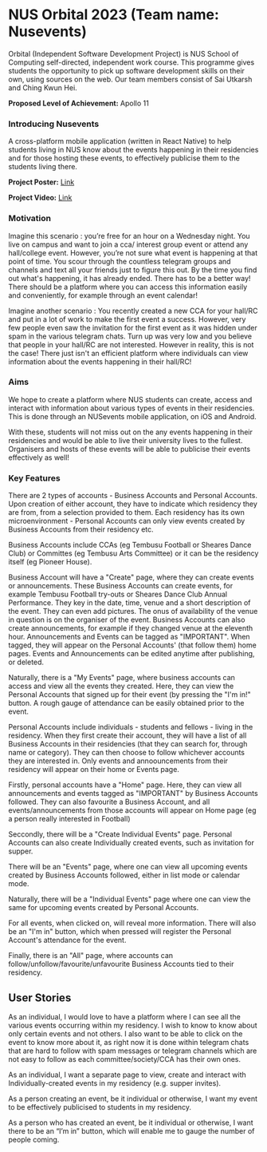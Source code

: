 # NUS Orbital 2023 (Team name: Nusevents)

Orbital (Independent Software Development Project) is NUS School of Computing self-directed, independent work course. This programme gives students the opportunity to pick up software development skills on their own, using sources on the web. Our team members consist of Sai Utkarsh and Ching Kwun Hei.

**Proposed Level of Achievement:** Apollo 11

### Introducing Nusevents

A cross-platform mobile application (written in React Native) to help students living in NUS know about the events happening in their residencies and for those hosting these events, to effectively publicise them to the students living there.

**Project Poster:** [Link](https://drive.google.com/file/d/1uf0L0nkCngMVNAtyOVDJ2y5U8o41NPp6/view?usp=share_link)

**Project Video:** [Link](https://drive.google.com/file/d/1BdvRTtV7tHqy5gbtoZjEcokNosib017p/view?usp=sharing)

### Motivation

Imagine this scenario : you’re free for an hour on a Wednesday night. You live on campus and want to join a cca/ interest group event or attend any hall/college event. However, you’re not sure what event is happening at that point of time. You scour through the countless telegram groups and channels and text all your friends just to figure this out. By the time you find out what's happening, it has already ended. There has to be a better way! There should be a platform where you can access this information easily and conveniently, for example through an event calendar!

Imagine another scenario : You recently created a new CCA for your hall/RC and put in a lot of work to make the first event a success. However, very few people even saw the invitation for the first event as it was hidden under spam in the various telegram chats. Turn up was very low and you believe that people in your hall/RC are not interested. However in reality, this is not the case! There just isn't an efficient platform where individuals can view information about the events happening in their hall/RC!


### Aims

We hope to create a platform where NUS students can create, access and interact with information about various types of events in their residencies. This is done through an NUSevents mobile application, on iOS and Android.

With these, students will not miss out on the any events happening in their residencies and would be able to live their university lives to the fullest. Organisers and hosts of these events will be able to publicise their events effectively as well!

### Key Features

There are 2 types of accounts - Business Accounts and Personal Accounts. Upon creation of either account, they have to indicate which residency they are from, from a selection provided to them. Each residency has its own microenvironment - Personal Accounts can only view events created by Business Accounts from their residency etc.

Business Accounts include CCAs (eg Tembusu Football or Sheares Dance Club) or Committes (eg Tembusu Arts Committee) or it can be the residency itself (eg Pioneer House).

Business Account will have a "Create" page, where they can create events or announcements.
These Business Accounts can create events, for example Tembusu Football try-outs or Sheares Dance Club Annual Performance. They key in the date, time, venue and a short description of the event. They can even add pictures. The onus of availability of the venue in question is on the organiser of the event. 
Business Accounts can also create announcements, for example if they changed venue at the eleventh hour. 
Announcements and Events can be tagged as "IMPORTANT". When tagged, they will appear on the Personal Accounts' (that follow them) home pages.
Events and Announcements can be edited anytime after publishing, or deleted.

Naturally, there is a "My Events" page, where business accounts can access and view all the events they created. 
Here, they can view the Personal Accounts that signed up for their event (by pressing the "I'm in!" button. A rough gauge of attendance can be easily obtained prior to the event.



Personal Accounts include individuals - students and fellows - living in the residency. When they first create their account, they will have a list of all Business Accounts in their residencies (that they can search for, through name or category). They can then choose to follow whichever accounts they are interested in. Only events and annoouncements from their residency will appear on their home or Events page.

Firstly, personal accounts have a "Home" page. Here, they can view all announcements and events tagged as "IMPORTANT" by Business Accounts followed. They can also favourite a Business Account, and all events/announcements from those accounts will appear on Home page (eg a person really interested in Football)

Seccondly, there will be a "Create Individual Events" page. Personal Accounts can also create Individually created events, such as invitation for supper. 

There will be an "Events" page, where one can view all upcoming events created by Business Accounts followed, either in list mode or calendar mode.

Naturally, there will be a "Individual Events" page where one can view the same for upcoming events created by Personal Accounts.

For all events, when clicked on, will reveal more information. There will also be an "I'm in" button, which when pressed will register the Personal Account's attendance for the event.

Finally, there is an "All" page, where accounts can follow/unfollow/favourite/unfavourite Business Accounts tied to their residency.



## User Stories

As an individual, I would love to have a platform where I can see all the various events occurring within my residency. I wish to know to know about only certain events and not others. I also want to be able to click on the event to know more about it, as right now it is done within telegram chats that are hard to follow with spam messages or telegram channels which are not easy to follow as each committee/society/CCA has their own ones. 

As an individual, I want a separate page to view, create and interact with Individually-created events in my residency (e.g. supper invites).

As a person creating an event, be it individual or otherwise, I want my event to be effectively publicised to students in my residency.

As a person who has created an event, be it individual or otherwise, I want there to be an “I’m in” button, which will enable me to gauge the number of people coming. 













